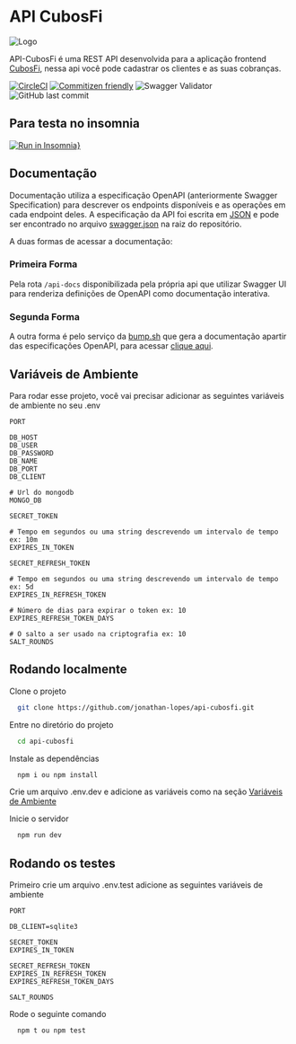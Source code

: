 # API CubosFi

![Logo](https://i.imgur.com/7q8TLfc.png)

API-CubosFi é uma REST API desenvolvida para a aplicação frontend [CubosFi](https://github.com/jonathan-lopes/front-integral-m05-desafio), nessa api você pode cadastrar os clientes e as suas cobranças.

[![CircleCI](https://dl.circleci.com/status-badge/img/gh/jonathan-lopes/api-cubosfi/tree/develop.svg?style=shield)](https://dl.circleci.com/status-badge/redirect/gh/jonathan-lopes/api-cubosfi/tree/develop) [![Commitizen friendly](https://img.shields.io/badge/commitizen-friendly-brightgreen.svg)](http://commitizen.github.io/cz-cli/) ![Swagger Validator](https://img.shields.io/swagger/valid/3.0?specUrl=https%3A%2F%2Fraw.githubusercontent.com%2Fjonathan-lopes%2Fapi-cubosfi%2Fdevelop%2Fswagger.json) ![GitHub last commit](https://img.shields.io/github/last-commit/jonathan-lopes/api-cubosfi)

## Para testa no insomnia

[![Run in Insomnia}](https://insomnia.rest/images/run.svg)](https://insomnia.rest/run/?label=cubosFi&uri=https%3A%2F%2Fraw.githubusercontent.com%2Fjonathan-lopes%2Fapi-cubosfi%2Fdevelop%2Fcollection%2FInsomnia.json)

## Documentação

Documentação utiliza a especificação OpenAPI (anteriormente Swagger Specification) para descrever os endpoints disponíveis e as operações em cada endpoint deles.
A especificação da API foi escrita em [JSON](https://pt.wikipedia.org/wiki/JSON) e pode ser encontrado no arquivo [swagger.json](https://github.com/jonathan-lopes/api-cubosfi/blob/master/swagger.json) na raiz do repositório.

A duas formas de acessar a documentação:

### Primeira Forma

Pela rota `/api-docs` disponibilizada pela própria api que utilizar Swagger UI para renderiza definições de OpenAPI como documentação interativa.

### Segunda Forma

A outra forma é pelo serviço da [bump.sh](https://bump.sh/) que gera a documentação apartir das especificações OpenAPI, para acessar [clique aqui](https://bump.sh/jonathan-lopes/doc/api-cubosfi).

## Variáveis de Ambiente

Para rodar esse projeto, você vai precisar adicionar as seguintes variáveis de ambiente no seu .env

```properties
PORT

DB_HOST
DB_USER
DB_PASSWORD
DB_NAME
DB_PORT
DB_CLIENT

# Url do mongodb
MONGO_DB

SECRET_TOKEN

# Tempo em segundos ou uma string descrevendo um intervalo de tempo ex: 10m
EXPIRES_IN_TOKEN

SECRET_REFRESH_TOKEN

# Tempo em segundos ou uma string descrevendo um intervalo de tempo ex: 5d
EXPIRES_IN_REFRESH_TOKEN

# Número de dias para expirar o token ex: 10
EXPIRES_REFRESH_TOKEN_DAYS

# O salto a ser usado na criptografia ex: 10
SALT_ROUNDS
```

## Rodando localmente

Clone o projeto

```bash
  git clone https://github.com/jonathan-lopes/api-cubosfi.git
```

Entre no diretório do projeto

```bash
  cd api-cubosfi
```

Instale as dependências

```bash
  npm i ou npm install
```

Crie um arquivo .env.dev e adicione as variáveis como na seção [Variáveis de Ambiente](#variáveis-de-ambiente)

Inicie o servidor

```bash
  npm run dev
```

## Rodando os testes

Primeiro crie um arquivo .env.test adicione as seguintes variáveis de ambiente

```properties
PORT

DB_CLIENT=sqlite3

SECRET_TOKEN
EXPIRES_IN_TOKEN

SECRET_REFRESH_TOKEN
EXPIRES_IN_REFRESH_TOKEN
EXPIRES_REFRESH_TOKEN_DAYS

SALT_ROUNDS
```

Rode o seguinte comando

```bash
  npm t ou npm test
```
